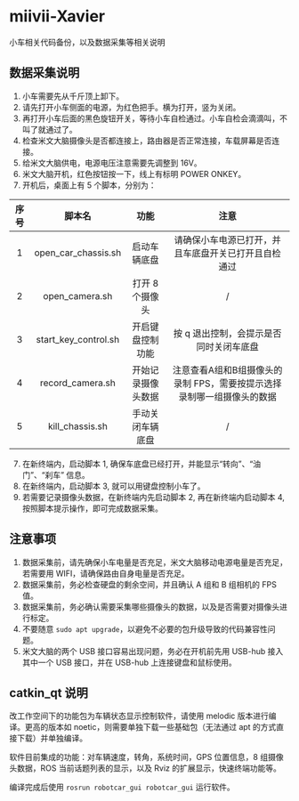# miivii-Xavier

小车相关代码备份，以及数据采集等相关说明

## 数据采集说明

1. 小车需要先从千斤顶上卸下。
2. 请先打开小车侧面的电源，为红色把手。横为打开，竖为关闭。
3. 再打开小车后面的黑色旋钮开关，等待小车自检通过。小车自检会滴滴叫，不叫了就通过了。
4. 检查米文大脑摄像头是否都连接上，路由器是否正常连接，车载屏幕是否连接。
4. 给米文大脑供电，电源电压注意需要先调整到 16V。
5. 米文大脑开机，红色按钮按一下，线上有标明 POWER ONKEY。
6. 开机后，桌面上有 5 个脚本，分别为：

|序号|脚本名|功能|注意|
|:---:|:---:|:---:|:---:|
|1|open_car_chassis.sh|启动车辆底盘|请确保小车电源已打开，并且车底盘开关已打开且自检通过|
|2|open_camera.sh|打开 8 个摄像头|/|
|3|start_key_control.sh|开启键盘控制功能|按 q 退出控制，会提示是否同时关闭车底盘|
|4|record_camera.sh|开始记录摄像头数据|注意查看A组和B组摄像头的录制 FPS，需要按提示选择录制哪一组摄像头的数据|
|5|kill_chassis.sh|手动关闭车辆底盘|/|

7. 在新终端内，启动脚本 1, 确保车底盘已经打开，并能显示“转向”、“油门”、“刹车” 信息。
8. 在新终端内，启动脚本 3, 就可以用键盘控制小车了。
9. 若需要记录摄像头数据，在新终端内先启动脚本 2, 再在新终端内启动脚本 4, 按照脚本提示操作，即可完成数据采集。


## 注意事项

1. 数据采集前，请先确保小车电量是否充足，米文大脑移动电源电量是否充足，若需要用 WIFI，请确保路由自身电量是否充足。
2. 数据采集前，务必检查硬盘的剩余空间，并且确认 A 组和 B 组相机的 FPS值。
3. 数据采集前，务必确认需要采集哪些摄像头的数据，以及是否需要对摄像头进行标定。
4. 不要随意 `sudo apt upgrade`，以避免不必要的包升级导致的代码兼容性问题。
5. 米文大脑的两个 USB 接口容易出现问题，务必在开机前先用 USB-hub 接入其中一个 USB 接口，并在 USB-hub 上连接键盘和鼠标使用。


## catkin_qt 说明


改工作空间下的功能包为车辆状态显示控制软件，请使用 melodic 版本进行编译。更高的版本如 noetic，则需要单独下载一些基础包（无法通过 apt 的方式直接下载）并单独编译。

软件目前集成的功能：对车辆速度，转角，系统时间，GPS 位置信息，8 组摄像头数据，ROS 当前话题列表的显示，以及 Rviz 的扩展显示，快速终端功能等。

编译完成后使用 `rosrun robotcar_gui robotcar_gui` 运行软件。






